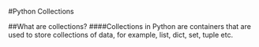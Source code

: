 #Python Collections 

##What are collections?
####Collections in Python are containers that are used to store collections of data, for example, list, dict, set, tuple etc. 

